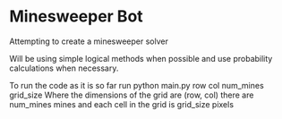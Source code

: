 # Minesweeper Bot
 Attempting to create a minesweeper solver
 
 Will be using simple logical methods when possible and use probability calculations when necessary.

To run the code as it is so far run python main.py row col num_mines grid_size
Where the dimensions of the grid are (row, col) there are num_mines mines and each cell in the grid is grid_size pixels
